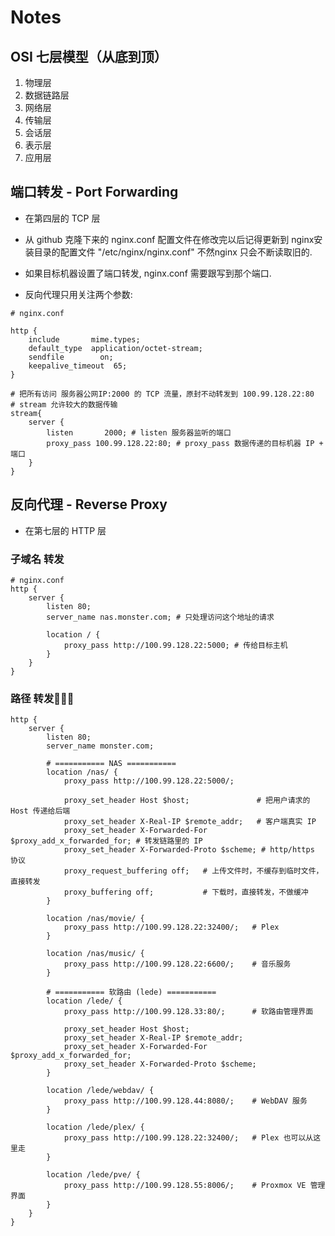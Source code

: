 # Notes

## OSI 七层模型（从底到顶）

1. 物理层
2. 数据链路层
3. 网络层
4. 传输层
5. 会话层
6. 表示层
7. 应用层

## 端口转发 - Port Forwarding

- 在第四层的 TCP 层

- 从 github 克隆下来的 nginx.conf 配置文件在修改完以后记得更新到 nginx安装目录的配置文件 "/etc/nginx/nginx.conf" 不然nginx 只会不断读取旧的.
- 如果目标机器设置了端口转发, nginx.conf 需要跟写到那个端口.
- 反向代理只用关注两个参数:

```linux
# nginx.conf

http {
    include       mime.types;
    default_type  application/octet-stream;
    sendfile        on;
    keepalive_timeout  65;
}

# 把所有访问 服务器公网IP:2000 的 TCP 流量，原封不动转发到 100.99.128.22:80
# stream 允许较大的数据传输
stream{
    server {
        listen       2000; # listen 服务器监听的端口
        proxy_pass 100.99.128.22:80; # proxy_pass 数据传递的目标机器 IP + 端口
    }
}
```

## 反向代理 - Reverse Proxy

- 在第七层的 HTTP 层

### 子域名 转发

```linux
# nginx.conf
http {
    server {
        listen 80;
        server_name nas.monster.com; # 只处理访问这个地址的请求

        location / {
            proxy_pass http://100.99.128.22:5000; # 传给目标主机
        }
    }
}
```

### 路径 转发🚀🚀🚀

```linux
http {
    server {
        listen 80;
        server_name monster.com;

        # =========== NAS ===========
        location /nas/ {
            proxy_pass http://100.99.128.22:5000/;
            
			proxy_set_header Host $host;               # 把用户请求的 Host 传递给后端
			proxy_set_header X-Real-IP $remote_addr;   # 客户端真实 IP
			proxy_set_header X-Forwarded-For $proxy_add_x_forwarded_for; # 转发链路里的 IP
			proxy_set_header X-Forwarded-Proto $scheme; # http/https 协议
			proxy_request_buffering off;   # 上传文件时，不缓存到临时文件，直接转发
			proxy_buffering off;           # 下载时，直接转发，不做缓冲
        }

        location /nas/movie/ {
            proxy_pass http://100.99.128.22:32400/;   # Plex
        }

        location /nas/music/ {
            proxy_pass http://100.99.128.22:6600/;    # 音乐服务
        }

        # =========== 软路由 (lede) ===========
        location /lede/ {
            proxy_pass http://100.99.128.33:80/;      # 软路由管理界面
            
            proxy_set_header Host $host;
    		proxy_set_header X-Real-IP $remote_addr;
    		proxy_set_header X-Forwarded-For $proxy_add_x_forwarded_for;
    		proxy_set_header X-Forwarded-Proto $scheme;
        }

        location /lede/webdav/ {
            proxy_pass http://100.99.128.44:8080/;    # WebDAV 服务
        }

        location /lede/plex/ {
            proxy_pass http://100.99.128.22:32400/;   # Plex 也可以从这里走
        }

        location /lede/pve/ {
            proxy_pass http://100.99.128.55:8006/;    # Proxmox VE 管理界面
        }
    }
}

```

